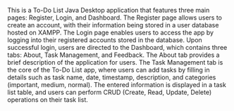 This is a To-Do List Java Desktop application that features three main pages: Register, Login, and Dashboard. The Register page allows users to create an account, with their information being stored in a user database hosted on XAMPP. The Login page enables users to access the app by logging into their registered accounts stored in the database. Upon successful login, users are directed to the Dashboard, which contains three tabs: About, Task Management, and Feedback. The About tab provides a brief description of the application for users. The Task Management tab is the core of the To-Do List app, where users can add tasks by filling in details such as task name, date, timestamp, description, and categories (important, medium, normal). The entered information is displayed in a task list table, and users can perform CRUD (Create, Read, Update, Delete) operations on their task list.

